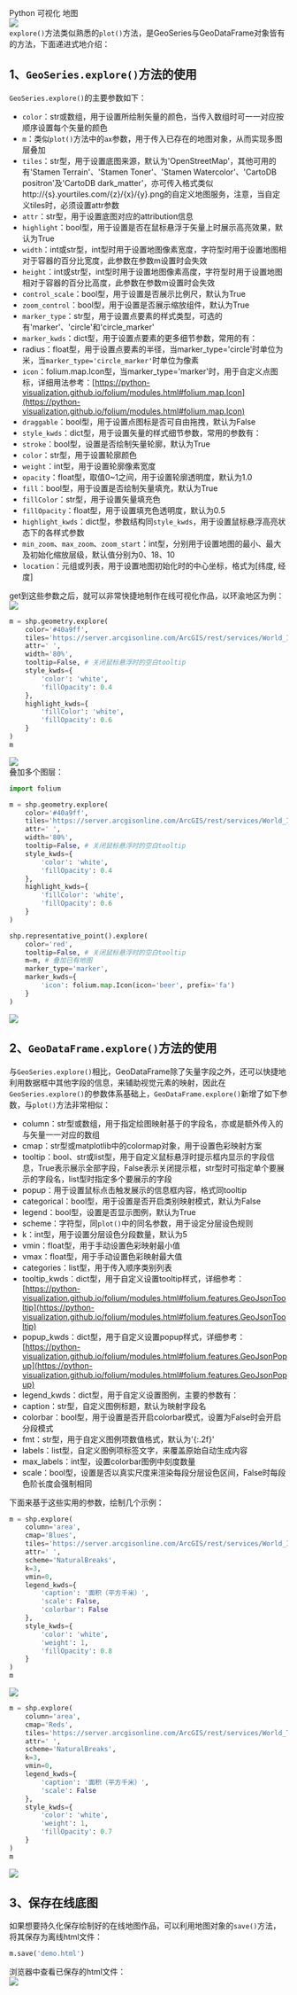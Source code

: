 Python 可视化 地图<br />![](./img/1637587702768-9d88783a-41fc-4b86-a509-a6317201745a.webp)<br />`explore()`方法类似熟悉的`plot()`方法，是GeoSeries与GeoDataFrame对象皆有的方法，下面递进式地介绍：
<a name="I9jt6"></a>
## 1、`GeoSeries.explore()`方法的使用
`GeoSeries.explore()`的主要参数如下：

- `color`：str或数组，用于设置所绘制矢量的颜色，当传入数组时可一一对应按顺序设置每个矢量的颜色
- `m`：类似`plot()`方法中的`ax`参数，用于传入已存在的地图对象，从而实现多图层叠加
- `tiles`：str型，用于设置底图来源，默认为'OpenStreetMap'，其他可用的有'Stamen Terrain'、'Stamen Toner'、'Stamen Watercolor'、'CartoDB positron'及'CartoDB dark_matter'，亦可传入格式类似http://{s}.yourtiles.com/{z}/{x}/{y}.png的自定义地图服务，注意，当自定义tiles时，必须设置attr参数
- `attr`：str型，用于设置底图对应的attribution信息
- `highlight`：bool型，用于设置是否在鼠标悬浮于矢量上时展示高亮效果，默认为True
- `width`：int或str型，int型时用于设置地图像素宽度，字符型时用于设置地图相对于容器的百分比宽度，此参数在参数m设置时会失效
- `height`：int或str型，int型时用于设置地图像素高度，字符型时用于设置地图相对于容器的百分比高度，此参数在参数m设置时会失效
- `control_scale`：bool型，用于设置是否展示比例尺，默认为True
- `zoom_control`：bool型，用于设置是否展示缩放组件，默认为True
- `marker_type`：str型，用于设置点要素的样式类型，可选的有'marker'、'circle'和'circle_marker'
- `marker_kwds`：dict型，用于设置点要素的更多细节参数，常用的有：
- radius：float型，用于设置点要素的半径，当marker_type='circle'时单位为米，当`marker_type='circle_marker'`时单位为像素
- `icon`：folium.map.Icon型，当marker_type='marker'时，用于自定义点图标，详细用法参考：[https://python-visualization.github.io/folium/modules.html#folium.map.Icon](https://python-visualization.github.io/folium/modules.html#folium.map.Icon)
- `draggable`：bool型，用于设置点图标是否可自由拖拽，默认为False
- `style_kwds`：dict型，用于设置矢量的样式细节参数，常用的参数有：
- `stroke`：bool型，设置是否绘制矢量轮廓，默认为True
- `color`：str型，用于设置轮廓颜色
- `weight`：int型，用于设置轮廓像素宽度
- `opacity`：float型，取值0~1之间，用于设置轮廓透明度，默认为1.0
- `fill`：bool型，用于设置是否绘制矢量填充，默认为True
- `fillColor`：str型，用于设置矢量填充色
- `fillOpacity`：float型，用于设置填充色透明度，默认为0.5
- `highlight_kwds`：dict型，参数结构同`style_kwds`，用于设置鼠标悬浮高亮状态下的各样式参数
- `min_zoom`、`max_zoom`、`zoom_start`：int型，分别用于设置地图的最小、最大及初始化缩放层级，默认值分别为0、18、10
- `location`：元组或列表，用于设置地图初始化时的中心坐标，格式为[纬度, 经度]

get到这些参数之后，就可以非常快捷地制作在线可视化作品，以环渝地区为例：<br />![](./img/1637587702786-6a2c7270-1bd2-4430-82af-e2a9f06028a4.webp)
```python
m = shp.geometry.explore(
    color='#40a9ff',
    tiles='https://server.arcgisonline.com/ArcGIS/rest/services/World_Imagery/MapServer/tile/{z}/{y}/{x}',
    attr=' ',
    width='80%',
    tooltip=False, # 关闭鼠标悬浮时的空白tooltip
    style_kwds={
        'color': 'white',
        'fillOpacity': 0.4
    },
    highlight_kwds={
        'fillColor': 'white',
        'fillOpacity': 0.6
    }
)
m
```
![](./img/1637587702751-7119762b-fb80-4c0b-a65e-0e1f04bad20a.webp)<br />叠加多个图层：
```python
import folium

m = shp.geometry.explore(
    color='#40a9ff',
    tiles='https://server.arcgisonline.com/ArcGIS/rest/services/World_Imagery/MapServer/tile/{z}/{y}/{x}',
    attr=' ',
    width='80%',
    tooltip=False, # 关闭鼠标悬浮时的空白tooltip
    style_kwds={
        'color': 'white',
        'fillOpacity': 0.4
    },
    highlight_kwds={
        'fillColor': 'white',
        'fillOpacity': 0.6
    }
)

shp.representative_point().explore(
    color='red',
    tooltip=False, # 关闭鼠标悬浮时的空白tooltip
    m=m, # 叠加已有地图
    marker_type='marker',
    marker_kwds={
        'icon': folium.map.Icon(icon='beer', prefix='fa')
    }
)
```
![](./img/1637587702878-1745521a-f9ba-48e7-afd8-ea251a845e16.webp)
<a name="iknqT"></a>
## 2、`GeoDataFrame.explore()`方法的使用
与`GeoSeries.explore()`相比，GeoDataFrame除了矢量字段之外，还可以快捷地利用数据框中其他字段的信息，来辅助视觉元素的映射，因此在`GeoSeries.explore()`的参数体系基础上，`GeoDataFrame.explore()`新增了如下参数，与`plot()`方法非常相似：

- column：str型或数组，用于指定绘图映射基于的字段名，亦或是额外传入的与矢量一一对应的数组
- cmap：str型或matplotlib中的colormap对象，用于设置色彩映射方案
- tooltip：bool、str或list型，用于自定义鼠标悬浮时提示框内显示的字段信息，True表示展示全部字段，False表示关闭提示框，str型时可指定单个要展示的字段名，list型时指定多个要展示的字段
- popup：用于设置鼠标点击触发展示的信息框内容，格式同tooltip
- categorical：bool型，用于设置是否开启类别映射模式，默认为False
- legend：bool型，设置是否显示图例，默认为True
- scheme：字符型，同`plot()`中的同名参数，用于设定分层设色规则
- k：int型，用于设置分层设色分段数量，默认为5
- vmin：float型，用于手动设置色彩映射最小值
- vmax：float型，用于手动设置色彩映射最大值
- categories：list型，用于传入顺序类别列表
- tooltip_kwds：dict型，用于自定义设置tooltip样式，详细参考：[https://python-visualization.github.io/folium/modules.html#folium.features.GeoJsonTooltip](https://python-visualization.github.io/folium/modules.html#folium.features.GeoJsonTooltip)
- popup_kwds：dict型，用于自定义设置popup样式，详细参考：[https://python-visualization.github.io/folium/modules.html#folium.features.GeoJsonPopup](https://python-visualization.github.io/folium/modules.html#folium.features.GeoJsonPopup)
- legend_kwds：dict型，用于自定义设置图例，主要的参数有：
- caption：str型，自定义图例标题，默认为映射字段名
- colorbar：bool型，用于设置是否开启colorbar模式，设置为False时会开启分段模式
- fmt：str型，用于自定义图例项数值格式，默认为'{:.2f}'
- labels：list型，自定义图例项标签文字，来覆盖原始自动生成内容
- max_labels：int型，设置colorbar图例中刻度数量
- scale：bool型，设置是否以真实尺度来渲染每段分层设色区间，False时每段色阶长度会强制相同

下面来基于这些实用的参数，绘制几个示例：
```python
m = shp.explore(
    column='area',
    cmap='Blues',
    tiles='https://server.arcgisonline.com/ArcGIS/rest/services/World_Imagery/MapServer/tile/{z}/{y}/{x}',
    attr=' ',
    scheme='NaturalBreaks',
    k=3,
    vmin=0,
    legend_kwds={
        'caption': '面积（平方千米）',
        'scale': False,
        'colorbar': False
    },
    style_kwds={
        'color': 'white',
        'weight': 1,
        'fillOpacity': 0.8
    }
)
m
```
![](./img/1637587702930-27619b97-1b58-4242-a5d0-020f292eb923.gif)
```python
m = shp.explore(
    column='area',
    cmap='Reds',
    tiles='https://server.arcgisonline.com/ArcGIS/rest/services/World_Topo_Map/MapServer/tile/{z}/{y}/{x}',
    attr=' ',
    scheme='NaturalBreaks',
    k=3,
    vmin=0,
    legend_kwds={
        'caption': '面积（平方千米）',
        'scale': False
    },
    style_kwds={
        'color': 'white',
        'weight': 1,
        'fillOpacity': 0.7
    }
)
m
```
![](./img/1637587703348-a569e247-5a31-4a27-b755-4b8cd9a1b9ea.webp)
<a name="g75Sp"></a>
## 3、保存在线底图
如果想要持久化保存绘制好的在线地图作品，可以利用地图对象的`save()`方法，将其保存为离线html文件：
```python
m.save('demo.html')
```
浏览器中查看已保存的html文件：<br />![](./img/1637587703240-277e92b3-96a4-4cba-80fb-885842e71fae.webp)
